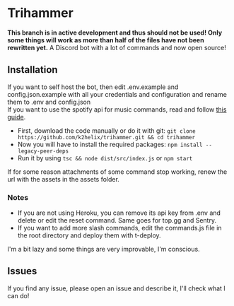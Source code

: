 # Trihammer

**This branch is in active development and thus should not be used! Only some things will work as more than half of the files have not been rewritten yet.**
A Discord bot with a lot of commands and now open source!

## Installation

If you want to self host the bot, then edit .env.example and config.json.example with all your credentials and configuration and rename them to .env and config.json \
If you want to use the spotify api for music commands, read and follow [this guide](https://github.com/play-dl/play-dl/tree/9d24008a2be6e1d72af9af06fcb072ac5cd99a42/instructions#spotify).
- First, download the code manually or do it with git: `git clone https://github.com/k2helix/trihammer.git && cd trihammer`
- Now you will have to install the required packages: `npm install --legacy-peer-deps`
- Run it by using `tsc && node dist/src/index.js` or `npm start`

If for some reason attachments of some command stop working, renew the url with the assets in the assets folder.
### Notes
- If you are not using Heroku, you can remove its api key from .env and delete or edit the reset command. Same goes for top.gg and Sentry.
- If you want to add more slash commands, edit the commands.js file in the root directory and deploy them with t-deploy.

I'm a bit lazy and some things are very improvable, I'm conscious.

## Issues
If you find any issue, please open an issue and describe it, I'll check what I can do!